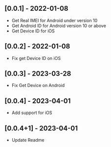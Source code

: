 ## [0.0.1] - 2022-01-08

* Get Real IMEI for Android under version 10
* Get Android ID for Android version 10 or above
* Get Device ID for iOS

## [0.0.2] - 2022-01-08

* Fix get Device ID on iOS

## [0.0.3] - 2023-03-28

* Fix Get Device on Android

## [0.0.4] - 2023-04-01

* Add support for iOS

## [0.0.4+1] - 2023-04-01

* Update Readme